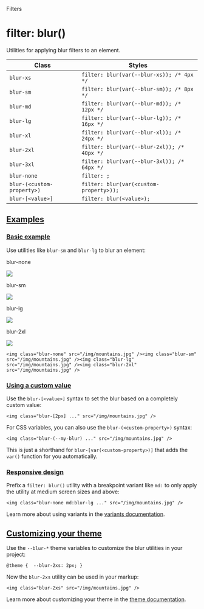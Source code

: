 Filters

# filter: blur()

Utilities for applying blur filters to an element.

| Class                      | Styles                                      |
| -------------------------- | ------------------------------------------- |
| `blur-xs`                  | `filter: blur(var(--blur-xs)); /* 4px */`   |
| `blur-sm`                  | `filter: blur(var(--blur-sm)); /* 8px */`   |
| `blur-md`                  | `filter: blur(var(--blur-md)); /* 12px */`  |
| `blur-lg`                  | `filter: blur(var(--blur-lg)); /* 16px */`  |
| `blur-xl`                  | `filter: blur(var(--blur-xl)); /* 24px */`  |
| `blur-2xl`                 | `filter: blur(var(--blur-2xl)); /* 40px */` |
| `blur-3xl`                 | `filter: blur(var(--blur-3xl)); /* 64px */` |
| `blur-none`                | `filter: ;`                                 |
| `blur-(<custom-property>)` | `filter: blur(var(<custom-property>));`     |
| `blur-[<value>]`           | `filter: blur(<value>);`                    |

## [Examples](#examples)

### [Basic example](#basic-example)

Use utilities like `blur-sm` and `blur-lg` to blur an element:

blur-none

![](https://images.unsplash.com/photo-1554629947-334ff61d85dc?ixid=MnwxMjA3fDB8MHxwaG90by1wYWdlfHx8fGVufDB8fHx8\&ixlib=rb-1.2.1\&auto=format\&fit=crop\&w=1000\&h=1000\&q=90)

blur-sm

![](https://images.unsplash.com/photo-1554629947-334ff61d85dc?ixid=MnwxMjA3fDB8MHxwaG90by1wYWdlfHx8fGVufDB8fHx8\&ixlib=rb-1.2.1\&auto=format\&fit=crop\&w=1000\&h=1000\&q=90)

blur-lg

![](https://images.unsplash.com/photo-1554629947-334ff61d85dc?ixid=MnwxMjA3fDB8MHxwaG90by1wYWdlfHx8fGVufDB8fHx8\&ixlib=rb-1.2.1\&auto=format\&fit=crop\&w=1000\&h=1000\&q=90)

blur-2xl

![](https://images.unsplash.com/photo-1554629947-334ff61d85dc?ixid=MnwxMjA3fDB8MHxwaG90by1wYWdlfHx8fGVufDB8fHx8\&ixlib=rb-1.2.1\&auto=format\&fit=crop\&w=1000\&h=1000\&q=90)

```
<img class="blur-none" src="/img/mountains.jpg" /><img class="blur-sm" src="/img/mountains.jpg" /><img class="blur-lg" src="/img/mountains.jpg" /><img class="blur-2xl" src="/img/mountains.jpg" />
```

### [Using a custom value](#using-a-custom-value)

Use the `blur-[<value>]` syntax to set the blur based on a completely custom value:

```
<img class="blur-[2px] ..." src="/img/mountains.jpg" />
```

For CSS variables, you can also use the `blur-(<custom-property>)` syntax:

```
<img class="blur-(--my-blur) ..." src="/img/mountains.jpg" />
```

This is just a shorthand for `blur-[var(<custom-property>)]` that adds the `var()` function for you automatically.

### [Responsive design](#responsive-design)

Prefix a `filter: blur()` utility with a breakpoint variant like `md:` to only apply the utility at medium screen sizes and above:

```
<img class="blur-none md:blur-lg ..." src="/img/mountains.jpg" />
```

Learn more about using variants in the [variants documentation](/docs/hover-focus-and-other-states).

## [Customizing your theme](#customizing-your-theme)

Use the `--blur-*` theme variables to customize the blur utilities in your project:

```
@theme {  --blur-2xs: 2px; }
```

Now the `blur-2xs` utility can be used in your markup:

```
<img class="blur-2xs" src="/img/mountains.jpg" />
```

Learn more about customizing your theme in the [theme documentation](/docs/theme#customizing-your-theme).
